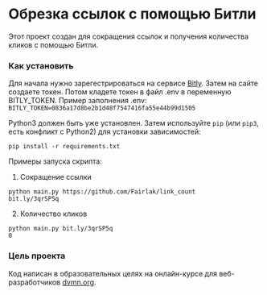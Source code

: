 # Обрезка ссылок с помощью Битли

Этот проект создан для сокращения ссылок и получения количества кликов с помощью Битли.

### Как установить

Для начала нужно зарегестрироваться на сервисе [Bitly](https://app.bitly.com/Bkah85QrFJF/bitlinks/3qrSP5q). Затем на сайте создаете токен. Потом кладете токен в файл .env в переменную BITLY_TOKEN. Пример заполнения .env: ```BITLY_TOKEN=0836a17d8be2b1d48f7547416fa55e44b99d1505```


Python3 должен быть уже установлен. 
Затем используйте `pip` (или `pip3`, есть конфликт с Python2) для установки зависимостей:
```
pip install -r requirements.txt
```

Примеры запуска скрипта:

1. Сокращение ссылки
```
python main.py https://github.com/Fairlak/link_count
bit.ly/3qrSP5q
```

2. Количество кликов
```
python main.py bit.ly/3qrSP5q
0
```

### Цель проекта

Код написан в образовательных целях на онлайн-курсе для веб-разработчиков [dvmn.org](https://dvmn.org/).